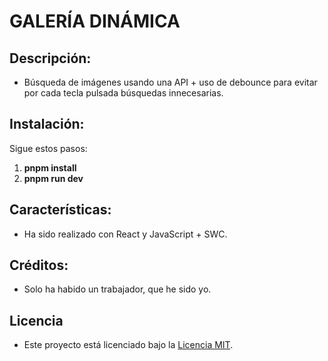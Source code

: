 # GALERÍA DINÁMICA

## Descripción:
- Búsqueda de imágenes usando una API + uso de debounce para evitar por cada tecla
pulsada búsquedas innecesarias.

## Instalación:
Sigue estos pasos:
1. **pnpm install**
2. **pnpm run dev**

## Características:
- Ha sido realizado con React y JavaScript + SWC.

## Créditos:
- Solo ha habido un trabajador, que he sido yo.

## Licencia
- Este proyecto está licenciado bajo la [Licencia MIT](LICENSE).